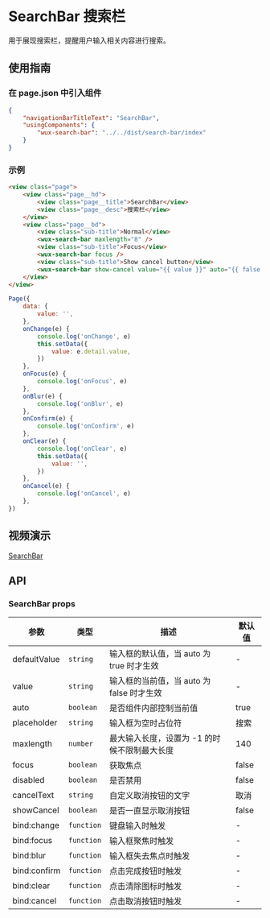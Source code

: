 # SearchBar 搜索栏

用于展现搜索栏，提醒用户输入相关内容进行搜索。

## 使用指南

### 在 page.json 中引入组件

```json
{
    "navigationBarTitleText": "SearchBar",
    "usingComponents": {
        "wux-search-bar": "../../dist/search-bar/index"
    }
}
```

### 示例

```html
<view class="page">
    <view class="page__hd">
        <view class="page__title">SearchBar</view>
        <view class="page__desc">搜索栏</view>
    </view>
    <view class="page__bd">
        <view class="sub-title">Normal</view>
        <wux-search-bar maxlength="8" />
        <view class="sub-title">Focus</view>
        <wux-search-bar focus />
        <view class="sub-title">Show cancel button</view>
        <wux-search-bar show-cancel value="{{ value }}" auto="{{ false }}" placeholder="Search" bind:change="onChange" bind:focus="onFocus" bind:blur="onBlur" bind:confirm="onConfirm" bind:clear="onClear" bind:cancel="onCancel" />
    </view>
</view>
```

```js
Page({
    data: {
        value: '',
    },
    onChange(e) {
        console.log('onChange', e)
        this.setData({
            value: e.detail.value,
        })
    },
    onFocus(e) {
        console.log('onFocus', e)
    },
    onBlur(e) {
        console.log('onBlur', e)
    },
    onConfirm(e) {
        console.log('onConfirm', e)
    },
    onClear(e) {
        console.log('onClear', e)
        this.setData({
            value: '',
        })
    },
    onCancel(e) {
        console.log('onCancel', e)
    },
})
```

## 视频演示

[SearchBar](./_media/search-bar.mp4 ':include :type=iframe width=375px height=667px')

## API

### SearchBar props

| 参数 | 类型 | 描述 | 默认值 |
| --- | --- | --- | --- |
| defaultValue | <code>string</code> | 输入框的默认值，当 auto 为 true 时才生效 | - |
| value | <code>string</code> | 输入框的当前值，当 auto 为 false 时才生效 | - |
| auto | <code>boolean</code> | 是否组件内部控制当前值 | true |
| placeholder | <code>string</code> | 输入框为空时占位符 | 搜索 |
| maxlength | <code>number</code> | 最大输入长度，设置为 -1 的时候不限制最大长度 | 140 |
| focus | <code>boolean</code> | 获取焦点 | false |
| disabled | <code>boolean</code> | 是否禁用 | false |
| cancelText | <code>string</code> | 自定义取消按钮的文字 | 取消 |
| showCancel | <code>boolean</code> | 是否一直显示取消按钮 | false |
| bind:change | <code>function</code> | 键盘输入时触发 | - |
| bind:focus | <code>function</code> | 输入框聚焦时触发 | - |
| bind:blur | <code>function</code> | 输入框失去焦点时触发 | - |
| bind:confirm | <code>function</code> | 点击完成按钮时触发 | - |
| bind:clear | <code>function</code> | 点击清除图标时触发 | - |
| bind:cancel | <code>function</code> | 点击取消按钮时触发 | - |